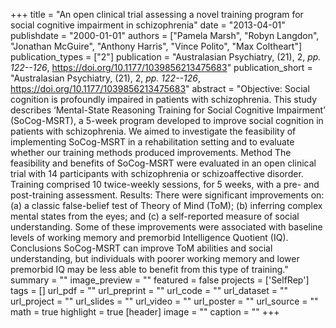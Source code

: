 +++
title = "An open clinical trial assessing a novel training program for social cognitive impairment in schizophrenia"
date = "2013-04-01"
publishdate = "2000-01-01"
authors = ["Pamela Marsh", "Robyn Langdon", "Jonathan McGuire", "Anthony Harris", "Vince Polito", "Max Coltheart"]
publication_types = ["2"]
publication = "Australasian Psychiatry, (21), 2, _pp. 122--126_, https://doi.org/10.1177/1039856213475683"
publication_short = "Australasian Psychiatry, (21), 2, _pp. 122--126_, https://doi.org/10.1177/1039856213475683"
abstract = "Objective: Social cognition is profoundly impaired in patients with schizophrenia. This study describes ‘Mental-State Reasoning Training for Social Cognitive Impairment’ (SoCog-MSRT), a 5-week program developed to improve social cognition in patients with schizophrenia. We aimed to investigate the feasibility of implementing SoCog-MSRT in a rehabilitation setting and to evaluate whether our training methods produced improvements. Method The feasibility and benefits of SoCog-MSRT were evaluated in an open clinical trial with 14 participants with schizophrenia or schizoaffective disorder. Training comprised 10 twice-weekly sessions, for 5 weeks, with a pre- and post-training assessment. Results: There were significant improvements on: (a) a classic false-belief test of Theory of Mind (ToM); (b) inferring complex mental states from the eyes; and (c) a self-reported measure of social understanding. Some of these improvements were associated with baseline levels of working memory and premorbid Intelligence Quotient (IQ). Conclusions SoCog-MSRT can improve ToM abilities and social understanding, but individuals with poorer working memory and lower premorbid IQ may be less able to benefit from this type of training."
summary = ""
image_preview = ""
featured = false
projects = ['SelfRep']
tags = []
url_pdf = ""
url_preprint = ""
url_code = ""
url_dataset = ""
url_project = ""
url_slides = ""
url_video = ""
url_poster = ""
url_source = ""
math = true
highlight = true
[header]
image = ""
caption = ""
+++
